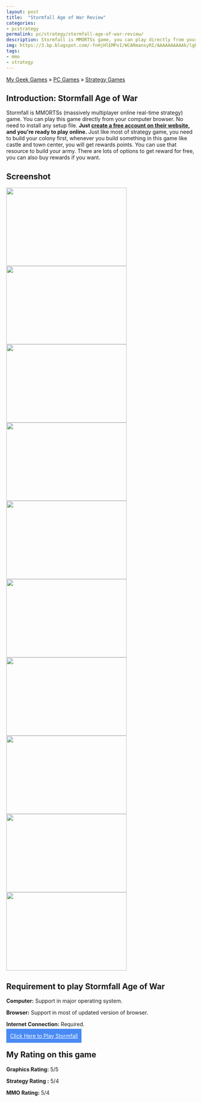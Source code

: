 ```yaml
---
layout: post
title:  "Stormfall Age of War Review"
categories: 
- pcstrategy
permalink: pc/strategy/stormfall-age-of-war-review/
description: Stormfall is MMORTSs game, you can play directly from your browser. Read full review.
img: https://3.bp.blogspot.com/-fnHjHlEMPvI/WCARmansyRI/AAAAAAAAAAk/lgBKVN4CDyw_H5E6nbgHXUsWrDXfv4ingCLcB/s640/03-stormfall-age-of-war-1000x650.jpg
tags: 
- mmo
- strategy
---
```


<div class="breadcrumb">
<span itemscope='itemscope' itemtype='http://data-vocabulary.org/Breadcrumb'><a href="/" itemprop="url"><span title="My Geek Games" itemprop='title'>My Geek Games</span></a></span>
<span itemscope='itemscope' itemtype='http://data-vocabulary.org/Breadcrumb'>&#187; <a href="/pc/" itemprop="url"><span title="PC Games" itemprop='title'>PC Games</span></a></span>
<span itemscope='itemscope' itemtype='http://data-vocabulary.org/Breadcrumb'>&#187; <a href="/pc/strategy/" itemprop="url"><span title="Strategy Games" itemprop='title'>Strategy Games</span></a></span>
</div>

## Introduction: Stormfall Age of War  ##

Stormfall is MMORTSs (massively multiplayer online real-time strategy) game. You can play this game directly from your computer browser. No need to install any setup file.  **Just <a href="http://hyperurl.co/stormfall-age-of-war" rel="nofollow" target="_blank">create a free account on their website</a>, and you're ready to play online.** Just like most of strategy game, you need to build your colony first, whenever you build something in this game like castle and town center, you will get rewards points. You can use that resource to build your army. There are lots of options to get reward for free, you can also buy rewards if you want.

## Screenshot ##
<a href="https://4.bp.blogspot.com/-RatiMfGgsvo/WCARmHqdmnI/AAAAAAAAAAo/Rkf5xFnKPTMNJ4or7WtDDS6rH4_BAJWLQCLcB/s1600/01-stormfall-age-of-war-1000x650.jpg"><img class="img-responsive" height="208" src="https://4.bp.blogspot.com/-RatiMfGgsvo/WCARmHqdmnI/AAAAAAAAAAo/Rkf5xFnKPTMNJ4or7WtDDS6rH4_BAJWLQCLcB/s320/01-stormfall-age-of-war-1000x650.jpg" width="320" /></a><br/>
<a href="https://1.bp.blogspot.com/-5srzF1Zy0xI/WCARmCzQb6I/AAAAAAAAAAg/wLiEYWsWG0snb34hZw7xccCmxbJM0og8ACLcB/s1600/02-stormfall-age-of-war-1000x650.jpg"><img class="img-responsive" height="208" src="https://1.bp.blogspot.com/-5srzF1Zy0xI/WCARmCzQb6I/AAAAAAAAAAg/wLiEYWsWG0snb34hZw7xccCmxbJM0og8ACLcB/s320/02-stormfall-age-of-war-1000x650.jpg" width="320" /></a><br/>
<a href="https://3.bp.blogspot.com/-fnHjHlEMPvI/WCARmansyRI/AAAAAAAAAAk/lgBKVN4CDyw_H5E6nbgHXUsWrDXfv4ingCLcB/s1600/03-stormfall-age-of-war-1000x650.jpg"><img class="img-responsive" height="208" src="https://3.bp.blogspot.com/-fnHjHlEMPvI/WCARmansyRI/AAAAAAAAAAk/lgBKVN4CDyw_H5E6nbgHXUsWrDXfv4ingCLcB/s320/03-stormfall-age-of-war-1000x650.jpg" width="320" /></a><br/>
<a href="https://1.bp.blogspot.com/-hmHHhEHPzSc/WCARnlTJ4QI/AAAAAAAAAA0/Mlm-2oERfr4W5MyIKQLVegYiRsVipg9AwCLcB/s1600/04-stormfall-age-of-war-1000x650.jpg"><img class="img-responsive" height="208" src="https://1.bp.blogspot.com/-hmHHhEHPzSc/WCARnlTJ4QI/AAAAAAAAAA0/Mlm-2oERfr4W5MyIKQLVegYiRsVipg9AwCLcB/s320/04-stormfall-age-of-war-1000x650.jpg" width="320" /></a><br/>
<a href="https://1.bp.blogspot.com/-jWd6tgT_jCc/WCARnTq0bZI/AAAAAAAAAAs/ZZbW4hAAajcL_iDHeXUuPQZedPYjtOeUwCLcB/s1600/05-stormfall-age-of-war-1000x650.jpg"><img class="img-responsive" height="208" src="https://1.bp.blogspot.com/-jWd6tgT_jCc/WCARnTq0bZI/AAAAAAAAAAs/ZZbW4hAAajcL_iDHeXUuPQZedPYjtOeUwCLcB/s320/05-stormfall-age-of-war-1000x650.jpg" width="320" /></a><br/>
<a href="https://4.bp.blogspot.com/-rJ3kYjTwdDA/WCARnljKSWI/AAAAAAAAAAw/9cPSeYlRLf0k7Wk-TQcfAmsio7ye1kY7wCLcB/s1600/06-stormfall-age-of-war-1000x650.jpg"><img class="img-responsive" height="208" src="https://4.bp.blogspot.com/-rJ3kYjTwdDA/WCARnljKSWI/AAAAAAAAAAw/9cPSeYlRLf0k7Wk-TQcfAmsio7ye1kY7wCLcB/s320/06-stormfall-age-of-war-1000x650.jpg" width="320" /></a><br/>
<a href="https://4.bp.blogspot.com/-BLt-1EkgnZg/WCARoSfA_II/AAAAAAAAAA4/Y-S60iI0Y1sQRAMfeCKJDrCToUoe0ZHNgCLcB/s1600/07-stormfall-age-of-war-1000x650.jpg"><img class="img-responsive" height="208" src="https://4.bp.blogspot.com/-BLt-1EkgnZg/WCARoSfA_II/AAAAAAAAAA4/Y-S60iI0Y1sQRAMfeCKJDrCToUoe0ZHNgCLcB/s320/07-stormfall-age-of-war-1000x650.jpg" width="320" /></a><br/>
<a href="https://1.bp.blogspot.com/-bAtOpueKjmE/WCARow3iw_I/AAAAAAAAAA8/q1dxYlG63YQ2lu_EQbOzFnNXdEes_O9CACLcB/s1600/08-stormfall-age-of-war-1000x650.jpg"><img class="img-responsive" height="208" src="https://1.bp.blogspot.com/-bAtOpueKjmE/WCARow3iw_I/AAAAAAAAAA8/q1dxYlG63YQ2lu_EQbOzFnNXdEes_O9CACLcB/s320/08-stormfall-age-of-war-1000x650.jpg" width="320" /></a><br/>
<a href="https://2.bp.blogspot.com/-2rNdhH3Zwc0/WCARo6h_wsI/AAAAAAAAABA/7F1aUZ_Qqbc9v0oPCtyJZ5UGPk4YjtEyACLcB/s1600/09-stormfall-age-of-war-1000x650.jpg"><img class="img-responsive" height="208" src="https://2.bp.blogspot.com/-2rNdhH3Zwc0/WCARo6h_wsI/AAAAAAAAABA/7F1aUZ_Qqbc9v0oPCtyJZ5UGPk4YjtEyACLcB/s320/09-stormfall-age-of-war-1000x650.jpg" width="320" /></a><br/>
<a href="https://3.bp.blogspot.com/-Adt0Mz8Bfx4/WCARprJ18HI/AAAAAAAAABE/aVg_o2CHXasN04eUqzcEziQuEw-9VJOFgCLcB/s1600/10-stormfall-age-of-war-1000x650.jpg"><img class="img-responsive" height="208" src="https://3.bp.blogspot.com/-Adt0Mz8Bfx4/WCARprJ18HI/AAAAAAAAABE/aVg_o2CHXasN04eUqzcEziQuEw-9VJOFgCLcB/s320/10-stormfall-age-of-war-1000x650.jpg" width="320" /></a><br/>

## Requirement to play Stormfall Age of War ##

**Computer:** Support in major operating system.

**Browser:** Support in most of updated version of browser.

**Internet Connection:** Required.

<div id="mybutton"><a style="color: #fff;background-color:#498AF4;padding: 10px 10px 10px 10px;" href="http://hyperurl.co/stormfall-age-of-war" role="button" rel="nofollow" target="_blank">Click Here to Play Stormfall</a></div>

## My Rating on this game ##
**Graphics Rating:** 5/5

**Strategy Rating :** 5/4

**MMO Rating:** 5/4


